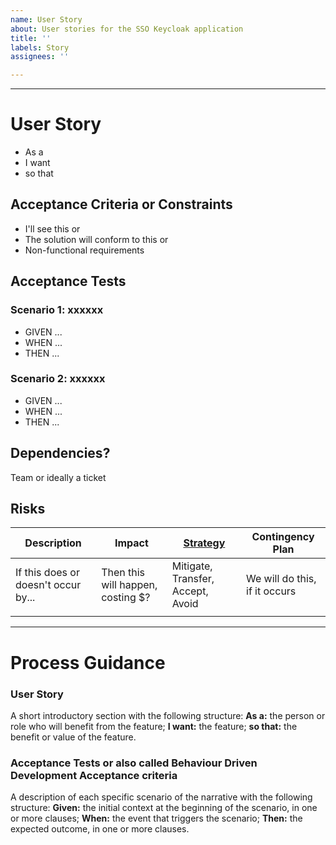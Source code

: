 ```yaml
---
name: User Story
about: User stories for the SSO Keycloak application
title: ''
labels: Story
assignees: ''

---
```


---
# User Story
* As a
* I want
* so that

## Acceptance Criteria or Constraints
* I'll see this or
* The solution will conform to this or
* Non-functional requirements

## Acceptance Tests
### Scenario 1: xxxxxx
* GIVEN ... 
* WHEN ... 
* THEN ... 

### Scenario 2: xxxxxx
* GIVEN ... 
* WHEN ... 
* THEN ... 

## Dependencies? 
Team or ideally a ticket 

## Risks
Description | Impact | [Strategy](https://en.wikipedia.org/wiki/Risk_management#Potential_risk_treatments) | Contingency Plan
------------ | ------------- | ------------- | -------------
If this does or doesn't occur by... | Then this will happen, costing $? | Mitigate, Transfer, Accept, Avoid | We will do this, if it occurs
 | | |

----

# Process Guidance
### User Story
A short introductory section with the following structure:
**As a:** the person or role who will benefit from the feature;
**I want:** the feature;
**so that:** the benefit or value of the feature.

### Acceptance Tests or also called Behaviour Driven Development Acceptance criteria
A description of each specific scenario of the narrative with the following structure:
**Given:** the initial context at the beginning of the scenario, in one or more clauses;
**When:** the event that triggers the scenario;
**Then:** the expected outcome, in one or more clauses.
